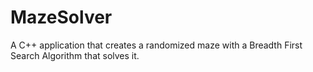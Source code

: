 # MazeSolver
A C++ application that creates a randomized maze with a Breadth First Search Algorithm that solves it.
